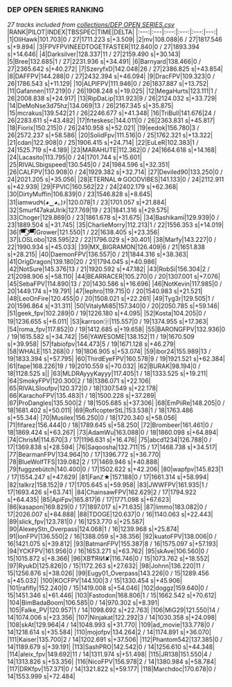 ### DEP OPEN SERIES RANKING
*27 tracks included from [collections/DEP OPEN SERIES.csv](/collections/DEP%20OPEN%20SERIES.csv)*
|RANK|PILOT|INDEX|TBSSPEC|TIME|DELTA|
|:---:|:---|:---:|:---:|:---:|---:|
|1|OliHawk|101.703|0 / 27|1711.223 s|+3.509|
|2|mv|108.088|6 / 27|1817.546 s|+9.894|
|3|FPVFPVINEEDTOGETFASTER|112.840|0 / 27|1893.394 s|+14.646|
|4|Darksilver|128.337|11 / 27|2159.490 s|+30.143|
|5|Bree|132.685|1 / 27|2231.936 s|+34.491|
|6|Barnyard|138.466|0 / 27|2365.642 s|+40.272|
|7|SzeryfxD|142.048|26 / 27|2386.825 s|+43.854|
|8|DAFFPV|144.288|0 / 27|2432.394 s|+46.094|
|9|DracFPV|109.323|0 / 26|1786.543 s|+11.129|
|10|ALPIFPV|111.946|0 / 26|1837.887 s|+13.752|
|11|Gafannen|117.219|0 / 26|1908.248 s|+19.025|
|12|MegaHurts|123.111|1 / 26|2008.838 s|+24.917|
|13|RipDaLip|131.923|9 / 26|2124.032 s|+33.729|
|14|DeMoNse3d75hz|134.069|13 / 26|2167.345 s|+35.875|
|15|mcrakus|139.542|21 / 26|2246.677 s|+41.348|
|16|TriBull|141.676|24 / 26|2283.611 s|+43.482|
|17|frteskesc|144.011|0 / 26|2363.831 s|+45.817|
|18|Fiorix|150.215|0 / 26|2410.958 s|+52.021|
|19|eedok|156.780|3 / 26|2572.237 s|+58.586|
|20|SolidFpv|111.516|0 / 25|1762.321 s|+13.322|
|21|cdan|122.908|0 / 25|1906.415 s|+24.714|
|22|EuLeR|102.383|1 / 24|1525.719 s|+4.189|
|23|MARAHUTE|112.362|0 / 24|1664.618 s|+14.168|
|24|Lacasito|113.795|0 / 24|1701.744 s|+15.601|
|25|RIVALSbigspeed|130.545|0 / 24|1984.596 s|+32.351|
|26|CALFPV|130.908|0 / 24|1929.382 s|+32.714|
|27|Deviled90|133.250|0 / 24|2021.205 s|+35.056|
|28|ETERNAL☆GOODVIBES|141.133|0 / 24|2112.911 s|+42.939|
|29|FPVlC|160.562|22 / 24|2402.179 s|+62.368|
|30|DirtyMuffin|106.839|0 / 23|1546.828 s|+8.645|
|31|iamwud٩(◕‿◕｡)۶|120.078|1 / 23|1701.057 s|+21.884|
|32|Smurf47akaUlrik|127.769|19 / 23|1841.316 s|+29.575|
|33|Choger|129.869|0 / 23|1861.678 s|+31.675|
|34|Bashikami|129.939|0 / 23|1889.504 s|+31.745|
|35|CharlieMorry|112.213|1 / 22|1556.353 s|+14.019|
|36|(͡▀̿̿ ͜ʖ͡▀̿̿)Grower|121.550|1 / 22|1638.405 s|+23.356|
|37|LOSLobo|128.595|22 / 22|1796.029 s|+30.401|
|38|Marfy|143.227|0 / 22|1990.934 s|+45.033|
|39|MX_BIGRAMON|126.409|6 / 21|1651.838 s|+28.215|
|40|DaemonFPV|136.557|0 / 21|1844.316 s|+38.363|
|41|OrigDragon|139.180|20 / 21|1794.045 s|+40.986|
|42|NotSure|145.376|13 / 21|1920.592 s|+47.182|
|43|RobSi|156.304|2 / 21|2098.906 s|+58.110|
|44|BEARRACER|105.270|0 / 20|1307.001 s|+7.076|
|45|SebaFPV|114.890|13 / 20|1430.586 s|+16.696|
|46|NotKevin|117.985|0 / 20|1449.174 s|+19.791|
|47|lephro|119.715|0 / 20|1540.983 s|+21.521|
|48|LeoOnFire|120.455|0 / 20|1508.021 s|+22.261|
|49|Tyg3r|129.505|1 / 20|1596.864 s|+31.311|
|50|VitalyMi85|157.340|0 / 20|2050.785 s|+59.146|
|51|geek_fpv|102.289|0 / 19|1226.180 s|+4.095|
|52|Kosta|104.205|0 / 19|1236.655 s|+6.011|
|53|karrson㋡|115.557|0 / 19|1374.955 s|+17.363|
|54|roma_fpv|117.852|0 / 19|1412.685 s|+19.658|
|55|BARONGFPV|132.936|0 / 19|1615.582 s|+34.742|
|56|YAWESOME|138.152|11 / 19|1670.509 s|+39.958|
|57|fabiofpv|144.473|5 / 19|1671.128 s|+46.279|
|58|WHALE|151.268|0 / 19|1806.905 s|+53.074|
|59|ibor24|155.989|13 / 19|1833.394 s|+57.795|
|60|ThirdEyeFPV|160.578|9 / 19|1921.521 s|+62.384|
|61|fape|168.226|19 / 19|2010.559 s|+70.032|
|62|BURAK|98.194|0 / 18|1128.525 s||
|63|MLDRAyyyKayyy|117.405|1 / 18|1333.525 s|+19.211|
|64|SmokyFPV|120.300|2 / 18|1386.071 s|+22.106|
|65|RIVALSloufpv|120.372|0 / 18|1307.549 s|+22.178|
|66|KarachoFPV|135.483|1 / 18|1500.228 s|+37.289|
|67|ProDangles|135.500|2 / 18|1505.685 s|+37.306|
|68|EmPiiRe|148.205|0 / 18|1681.402 s|+50.011|
|69|RoflcopterStL|153.538|1 / 18|1763.486 s|+55.344|
|70|Musilex|156.250|0 / 18|1720.340 s|+58.056|
|71|fifarez|156.444|0 / 18|1789.645 s|+58.250|
|72|Brombeer|161.461|0 / 18|1869.424 s|+63.267|
|73|AdamWu|163.088|0 / 18|1860.098 s|+64.894|
|74|ChrisM|114.670|3 / 17|1196.631 s|+16.476|
|75|abcd1234|126.788|0 / 17|1369.838 s|+28.594|
|76|Saqoosha|132.711|15 / 17|1468.738 s|+34.517|
|77|BearmanFPV|134.964|10 / 17|1396.772 s|+36.770|
|78|BlueWolfTFS|139.082|2 / 17|1469.946 s|+40.888|
|79|fuggzebütch|140.400|0 / 17|1502.622 s|+42.206|
|80|wapfpv|145.823|1 / 17|1554.247 s|+47.629|
|81|Fanℤ★|157.188|0 / 17|1661.314 s|+58.994|
|82|talkrz|158.152|9 / 17|1705.645 s|+59.958|
|83|JWWFPV|161.935|1 / 17|1693.426 s|+63.741|
|84|ChainsawFPV|162.629|2 / 17|1794.922 s|+64.435|
|85|ApiFpv|165.817|6 / 17|1771.098 s|+67.623|
|86|kasapon|169.829|0 / 17|1897.017 s|+71.635|
|87|limmo|183.082|0 / 17|2026.007 s|+84.888|
|88|TDOGE|120.637|0 / 16|1140.063 s|+22.443|
|89|slick_fpv|123.781|0 / 16|1253.770 s|+25.587|
|90|AlexeyStn_Overpass|124.068|1 / 16|1239.968 s|+25.874|
|91|IonFPV|136.550|2 / 16|1388.059 s|+38.356|
|92|kuatoFPV|138.006|0 / 16|1421.075 s|+39.812|
|93|BatmanFPV|155.387|8 / 16|1575.097 s|+57.193|
|94|YCKFPV|161.956|0 / 16|1653.271 s|+63.762|
|95|skAve|106.560|0 / 15|1015.872 s|+8.366|
|96|XB₸ЯIИ✘|116.746|0 / 15|1073.762 s|+18.552|
|97|RyukD|125.826|0 / 15|1172.263 s|+27.632|
|98|Johnn|136.220|11 / 15|1256.876 s|+38.026|
|99|Eugy01_Overpass|143.226|0 / 15|1289.456 s|+45.032|
|100|KOCFPV|144.100|3 / 15|1330.454 s|+45.906|
|101|rafifly|152.240|0 / 15|1419.008 s|+54.046|
|102|doggz|159.640|0 / 15|1451.346 s|+61.446|
|103|Fastodon|168.806|1 / 15|1662.542 s|+70.612|
|104|BimBadaBoom|106.585|0 / 14|970.302 s|+8.391|
|105|Falke_PV|120.957|1 / 14|1098.692 s|+22.763|
|106|MiG29|121.550|14 / 14|1074.006 s|+23.356|
|107|Ninjakat|122.292|3 / 14|1030.358 s|+24.098|
|108|skAt|129.964|4 / 14|1048.993 s|+31.770|
|109|ad_movie|133.778|0 / 14|1218.614 s|+35.584|
|110|mojofpv|134.264|2 / 14|1174.891 s|+36.070|
|111|Kaiser|135.700|2 / 14|1202.691 s|+37.506|
|112|Phantom542|137.385|0 / 14|1189.679 s|+39.191|
|113|SashPRO|142.542|0 / 14|1256.610 s|+44.348|
|114|aleix_fpv|149.692|11 / 14|1311.974 s|+51.498|
|115|JR138|151.550|4 / 14|1313.826 s|+53.356|
|116|NicoFPV|156.978|2 / 14|1380.984 s|+58.784|
|117|DRKfpv|157.371|0 / 14|1321.822 s|+59.177|
|118|Marchdoc|170.678|0 / 14|1553.999 s|+72.484|
